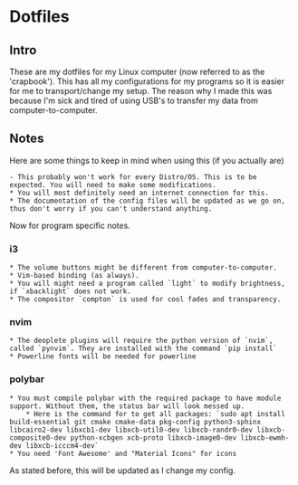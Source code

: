 # Dotfiles

## Intro
These are my dotfiles for my Linux computer (now referred to as the 'crapbook'). This has all my configurations for my programs so it is easier for me to transport/change my setup. The reason why I made this was because I'm sick and tired of using USB's to transfer my data from computer-to-computer.

## Notes
Here are some things to keep in mind when using this (if you actually are)

    - This probably won't work for every Distro/OS. This is to be expected. You will need to make some modifications.
    * You will most definitely need an internet connection for this.
    * The documentation of the config files will be updated as we go on, thus don't worry if you can't understand anything.

Now for program specific notes.

### i3

    * The volume buttons might be different from computer-to-computer.
    * Vim-based binding (as always).
    * You will might need a program called `light` to modify brightness, if `xbacklight` does not work.
    * The compositor `compton` is used for cool fades and transparency.

### nvim

    * The deoplete plugins will require the python version of `nvim`, called `pynvim`. They are installed with the command `pip install`
    * Powerline fonts will be needed for powerline

### polybar

    * You must compile polybar with the required package to have module support. Without them, the status bar will look messed up.
        * Here is the command for to get all packages: `sudo apt install build-essential git cmake cmake-data pkg-config python3-sphinx libcairo2-dev libxcb1-dev libxcb-util0-dev libxcb-randr0-dev libxcb-composite0-dev python-xcbgen xcb-proto libxcb-image0-dev libxcb-ewmh-dev libxcb-icccm4-dev`
    * You need 'Font Awesome' and "Material Icons" for icons

As stated before, this will be updated as I change my config.

